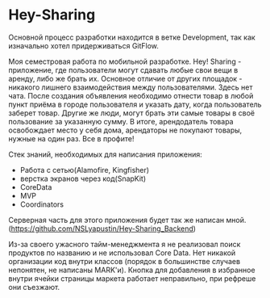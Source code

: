 # Hey-Sharing
Основной процесс разработки находится в ветке Development, так как изначально хотел придерживаться GitFlow.  

Моя семестровая работа по мобильной разработке. Hey! Sharing - приложение, где пользователи могут сдавать любые свои вещи в аренду, либо же брать их. Основное отличие от других площадок - никакого лишнего взаимодействия между пользователями. Здесь нет чата. После создания объявления необходимо отнести товар в любой пункт приёма в городе пользователя и указать дату, когда пользователь заберет товар. Другие же люди, могут брать эти самые товары в своё пользование за указанную сумму. В итоге, арендодатель товара освобождает место у себя дома, арендаторы не покупают товары, нужные на один раз. Все в профите!

Стек знаний, необходимых для написания приложения: 
* Работа с сетью(Alamofire, Kingfisher)
* верстка экранов через код(SnapKit)
* CoreData
* MVP
* Coordinators

Серверная часть для этого приложения будет так же написан мной.
(https://github.com/NSLyapustin/Hey-Sharing_Backend)

Из-за своего ужасного тайм-менеджмента я не реализовал поиск продуктов по названию и не использовал Core Data. Нет никакой организации код внутри классов (порядок в большинстве случаев непонятен, не написаны MARK'и). Кнопка для добавления в избранное внутри ячейки страницы маркета работает неправильно, при рефреше они съезжают.
